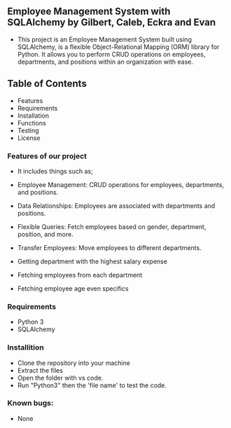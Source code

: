 ## Employee Management System with SQLAlchemy by Gilbert, Caleb, Eckra and Evan

- This project is an Employee Management System built using SQLAlchemy, is a flexible Object-Relational Mapping (ORM) library for Python. It allows you to perform CRUD operations on employees, departments, and positions within an organization with ease. 

## Table of Contents
- Features
- Requirements
- Installation
- Functions
- Testing
- License

### Features of our project
- It includes things such as; 

- Employee Management: CRUD operations for employees, departments, and positions.
- Data Relationships: Employees are associated with departments and positions.
- Flexible Queries: Fetch employees based on gender, department, position, and more.
- Transfer Employees: Move employees to different departments.
- Getting department with the highest salary expense
- Fetching employees from each department
- Fetching employee age even specifics

### Requirements
- Python 3
- SQLAlchemy

### Installition
- Clone the repository into your machine
- Extract the files
- Open the folder with vs code.
- Run "Python3" then the 'file name' to test the code.

### Known bugs:
- None

